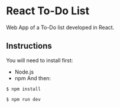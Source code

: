 # React To-Do List

Web App of a To-Do list developed in React.

## Instructions
You will need to install first:
- Node.js 
- npm 
And then:
```
$ npm install
```
```
$ npm run dev
```
